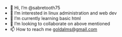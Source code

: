 - 👋 Hi, I’m @sabretooth75
- 👀 I’m interested in linux administration and web dev
- 🌱 I’m currently learning basic html
- 💞️ I’m looking to collaborate on above mentioned 
- 📫 How to reach me goldalms@gmail.com 
<!---
sabretooth75/sabretooth75 is a ✨ special ✨ repository because its `README.md` (this file) appears on your GitHub profile.
You can click the Preview link to take a look at your changes.
--->
